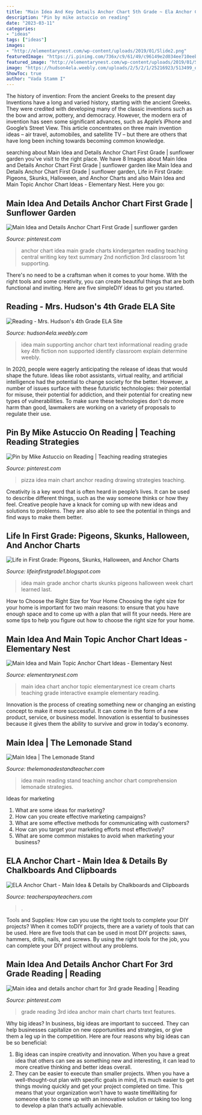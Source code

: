 ```yaml
---
title: "Main Idea And Key Details Anchor Chart 5th Grade ~ Ela Anchor Chart"
description: "Pin by mike astuccio on reading"
date: "2023-03-11"
categories:
- "ideas"
tags: ["ideas"]
images:
- "http://elementarynest.com/wp-content/uploads/2019/01/Slide2.png"
featuredImage: "https://i.pinimg.com/736x/c9/61/49/c96149e2d034ee710eeb493b082e7db4--main-idea-anchor-chart-first-grade-rd-grade-main-idea.jpg?b=t"
featured_image: "http://elementarynest.com/wp-content/uploads/2019/01/Slide2.png"
image: "https://hudson4ela.weebly.com/uploads/2/5/2/1/25216923/513499_orig.jpg"
ShowToc: true
author: "Vada Stamm I"
---
```



The history of invention: From the ancient Greeks to the present day
Inventions have a long and varied history, starting with the ancient Greeks. They were credited with developing many of the classic inventions such as the bow and arrow, pottery, and democracy. However, the modern era of invention has seen some significant advances, such as Apple’s iPhone and Google’s Street View. This article concentrates on three main invention ideas – air travel, automobiles, and satellite TV – but there are others that have long been inching towards becoming common knowledge.

	

		
searching about Main Idea and Details Anchor Chart First Grade | sunflower garden you've visit to the right place. We have 8 Images about Main Idea and Details Anchor Chart First Grade | sunflower garden like Main Idea and Details Anchor Chart First Grade | sunflower garden, Life in First Grade: Pigeons, Skunks, Halloween, and Anchor Charts and also Main Idea and Main Topic Anchor Chart Ideas - Elementary Nest. Here you go:
		
    
## Main Idea And Details Anchor Chart First Grade | Sunflower Garden

<img loading=lazy src="https://i.pinimg.com/736x/c9/61/49/c96149e2d034ee710eeb493b082e7db4--main-idea-anchor-chart-first-grade-rd-grade-main-idea.jpg?b=t" onerror="this.onerror=null;this.src='https://tse3.mm.bing.net/th?id=OIP.n5IHzNsxt68-ajs_LN_nOQHaJm&amp;pid=15.1';" alt="Main Idea and Details Anchor Chart First Grade | sunflower garden">

_Source: pinterest.com_

>anchor chart idea main grade charts kindergarten reading teaching central writing key text summary 2nd nonfiction 3rd classroom 1st supporting. 

	

There's no need to be a craftsman when it comes to your home. With the right tools and some creativity, you can create beautiful things that are both functional and inviting. Here are five simpleDIY ideas to get you started.

    
## Reading - Mrs. Hudson&#039;s 4th Grade ELA Site

<img loading=lazy src="https://hudson4ela.weebly.com/uploads/2/5/2/1/25216923/513499_orig.jpg" onerror="this.onerror=null;this.src='https://tse1.mm.bing.net/th?id=OIP.9LnS5r3iEveQJ1R4d3z17AHaJ3&amp;pid=15.1';" alt="Reading - Mrs. Hudson&#039;s 4th Grade ELA Site">

_Source: hudson4ela.weebly.com_

>idea main supporting anchor chart text informational reading grade key 4th fiction non supported identify classroom explain determine weebly. 

	

In 2020, people were eagerly anticipating the release of ideas that would shape the future. Ideas like robot assistants, virtual reality, and artificial intelligence had the potential to change society for the better. However, a number of issues surface with these futuristic technologies: their potential for misuse, their potential for addiction, and their potential for creating new types of vulnerabilities. To make sure these technologies don't do more harm than good, lawmakers are working on a variety of proposals to regulate their use.

    
## Pin By Mike Astuccio On Reading | Teaching Reading Strategies

<img loading=lazy src="https://i.pinimg.com/736x/f0/52/e6/f052e65861819a40f090e4cb2cab1c88--reading-strategies-reading-comprehension.jpg" onerror="this.onerror=null;this.src='https://tse2.mm.bing.net/th?id=OIP.Y20OHJ0LyNJjPZmeHkfiPgHaJ6&amp;pid=15.1';" alt="Pin by Mike Astuccio on Reading | Teaching reading strategies">

_Source: pinterest.com_

>pizza idea main chart anchor reading drawing strategies teaching. 

	

Creativity is a key word that is often heard in people’s lives. It can be used to describe different things, such as the way someone thinks or how they feel. Creative people have a knack for coming up with new ideas and solutions to problems. They are also able to see the potential in things and find ways to make them better.

    
## Life In First Grade: Pigeons, Skunks, Halloween, And Anchor Charts

<img loading=lazy src="http://1.bp.blogspot.com/-zauTPPPSPMw/UHClb6H_cpI/AAAAAAAAAfQ/TepkR9laZA4/s1600/IMG_3080.jpg" onerror="this.onerror=null;this.src='https://tse4.mm.bing.net/th?id=OIP.TJbS4eAWXVYD3fO00oo8oQHaJ6&amp;pid=15.1';" alt="Life in First Grade: Pigeons, Skunks, Halloween, and Anchor Charts">

_Source: lifeinfirstgrade1.blogspot.com_

>idea main grade anchor charts skunks pigeons halloween week chart learned last. 

	

How to Choose the Right Size for Your Home
Choosing the right size for your home is important for two main reasons: to ensure that you have enough space and to come up with a plan that will fit your needs. Here are some tips to help you figure out how to choose the right size for your home.

    
## Main Idea And Main Topic Anchor Chart Ideas - Elementary Nest

<img loading=lazy src="http://elementarynest.com/wp-content/uploads/2019/01/Slide2.png" onerror="this.onerror=null;this.src='https://tse3.mm.bing.net/th?id=OIP.NluSLnnbbkk4Ve8PaCbBaQHaJ4&amp;pid=15.1';" alt="Main Idea and Main Topic Anchor Chart Ideas - Elementary Nest">

_Source: elementarynest.com_

>main idea chart anchor topic elementarynest ice cream charts teaching grade interactive example elementary reading. 

	

Innovation is the process of creating something new or changing an existing concept to make it more successful. It can come in the form of a new product, service, or business model. Innovation is essential to businesses because it gives them the ability to survive and grow in today's economy.

    
## Main Idea | The Lemonade Stand

<img loading=lazy src="http://1.bp.blogspot.com/-5JKwwiQaWgQ/TmuzKZFEEnI/AAAAAAAAADg/4rNMi4DPOJA/s1600/Picture+564.jpg" onerror="this.onerror=null;this.src='https://tse3.mm.bing.net/th?id=OIP._EF1c1nXNIspucOIQWkUmQHaJ4&amp;pid=15.1';" alt="Main Idea | The Lemonade Stand">

_Source: thelemonadestandteacher.com_

>idea main reading stand teaching anchor chart comprehension lemonade strategies. 

	

Ideas for marketing
1. What are some ideas for marketing? 
2. How can you create effective marketing campaigns? 
3. What are some effective methods for communicating with customers? 
4. How can you target your marketing efforts most effectively? 
5. What are some common mistakes to avoid when marketing your business?

    
## ELA Anchor Chart - Main Idea &amp; Details By Chalkboards And Clipboards

<img loading=lazy src="https://ecdn.teacherspayteachers.com/thumbitem/ELA-Anchor-Chart-Main-Idea-Details-1358007452/original-492653-2.jpg" onerror="this.onerror=null;this.src='https://tse3.mm.bing.net/th?id=OIP.0XX2veK2mBlgtOuIEXfciQAAAA&amp;pid=15.1';" alt="ELA Anchor Chart - Main Idea &amp; Details by Chalkboards and Clipboards">

_Source: teacherspayteachers.com_

>. 

	

Tools and Supplies: How can you use the right tools to complete your DIY projects?
When it comes toDIY projects, there are a variety of tools that can be used. Here are five tools that can be used in most DIY projects: saws, hammers, drills, nails, and screws. By using the right tools for the job, you can complete your DIY project without any problems.

    
## Main Idea And Details Anchor Chart For 3rd Grade Reading | Reading

<img loading=lazy src="https://i.pinimg.com/736x/5e/13/f4/5e13f44c4b3ea8b30f9b61ad703be1cb--poster-ideas-rd-grade-reading.jpg" onerror="this.onerror=null;this.src='https://tse3.mm.bing.net/th?id=OIP.lhsSqu6pm_NY145aAthCIQHaHa&amp;pid=15.1';" alt="Main idea and details anchor chart for 3rd grade Reading | Reading">

_Source: pinterest.com_

>grade reading 3rd idea anchor main chart charts text features. 

	

Why big ideas?
In business, big ideas are important to succeed. They can help businesses capitalize on new opportunities and strategies, or give them a leg up in the competition. Here are four reasons why big ideas can be so beneficial: 
1) Big ideas can inspire creativity and innovation. When you have a great idea that others can see as something new and interesting, it can lead to more creative thinking and better ideas overall. 
2) They can be easier to execute than smaller projects. When you have a well-thought-out plan with specific goals in mind, it’s much easier to get things moving quickly and get your project completed on time. This means that your organization won’t have to waste timeWaiting for someone else to come up with an innovative solution or taking too long to develop a plan that’s actually achievable.

